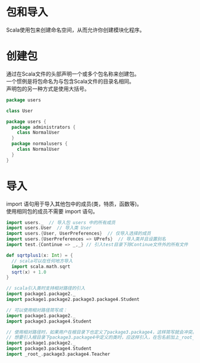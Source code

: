 # 包和导入
Scala使用包来创建命名空间，从而允许你创建模块化程序。
# 创建包
通过在Scala文件的头部声明一个或多个包名称来创建包。  
一个惯例是将包命名为与包含Scala文件的目录名相同。  
声明包的另一种方式是使用大括号。
```scala
package users

class User
```
```scala
package users {
  package administrators {
    class NormalUser
  }
  package normalusers {
    class NormalUser
  }
}
```
# 导入
import 语句用于导入其他包中的成员(类，特质，函数等)。  
使用相同包的成员不需要 import 语句。
```scala
import users._  // 导入包 users 中的所有成员
import users.User  // 导入类 User
import users.{User, UserPreferences}  // 仅导入选择的成员
import users.{UserPreferences => UPrefs}  // 导入类并且设置别名
import test.{Continue => _,_} // 引入test目录下除Continue文件外的所有文件
```
```scala
def sqrtplus1(x: Int) = {
  // scala可以在任何地方导入
  import scala.math.sqrt
  sqrt(x) + 1.0
}
```
```scala
// scala引入类时支持相对路径的引入
import package1.package2._
import package1.package2.package3.package4.Student

// 可以使用相对路径简写成：
import package1.package2._
import package3.package4.Student

// 使用相对路径时，如果用户在根目录下也定义了package3.package4，这样简写就会冲突。
// 想要引入根目录下package3.package4中定义的类时，应这样引入，在包名前加上_root_
import package1.package2._
import package3.package4.Student
import _root_.package3.package4.Teacher
```